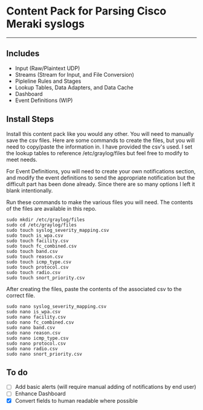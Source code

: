 # Content Pack for Parsing Cisco Meraki syslogs

---

## Includes

- Input (Raw/Plaintext UDP)
- Streams (Stream for Input, and File Conversion)
- Pipleline Rules and Stages
- Lookup Tables, Data Adapters, and Data Cache
- Dashboard
- Event Definitions (WIP)

## Install Steps

Install this content pack like you would any other. You will need to manually save the csv files. Here are some commands to create the files, but you will need to copy/paste the information in. I have provided the csv's used. I set the lookup tables to reference /etc/graylog/files but feel free to modify to meet needs.

For Event Definitions, you will need to create your own notifications section, and modify the event definitions to send the appropriate notification but the difficult part has been done already. Since there are so many options I left it blank intentionally.

Run these commands to make the various files you will need. The contents of the files are available in this repo.

    sudo mkdir /etc/graylog/files
    sudo cd /etc/graylog/files
    sudo touch syslog_severity_mapping.csv
    sudo touch is_wpa.csv
    sudo touch facility.csv
    sudo touch fc_combined.csv
    sudo touch band.csv
    sudo touch reason.csv
    sudo touch icmp_type.csv
    sudo touch protocol.csv
    sudo touch radio.csv
    sudo touch snort_priority.csv

After creating the files, paste the contents of the associated csv to the correct file.

    sudo nano syslog_severity_mapping.csv
    sudo nano is_wpa.csv
    sudo nano facility.csv
    sudo nano fc_combined.csv
    sudo nano band.csv 
    sudo nano reason.csv
    sudo nano icmp_type.csv
    sudo nano protocol.csv
    sudo nano radio.csv
    sudo nano snort_priority.csv

## To do

- [ ] Add basic alerts (will require manual adding of notifications by end user)
- [ ] Enhance Dashboard
- [x] Convert fields to human readable where possible
